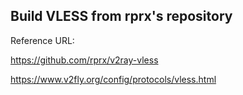 ## Build VLESS from rprx's repository

Reference URL:  

https://github.com/rprx/v2ray-vless   

https://www.v2fly.org/config/protocols/vless.html

